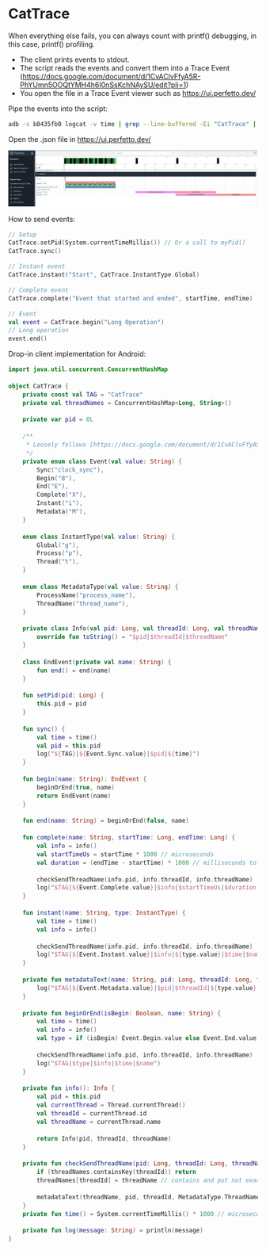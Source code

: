 # CatTrace

When everything else fails, you can always count with printf() debugging, in this case, printf() profiling.

- The client prints events to stdout.
- The script reads the events and convert them into a Trace Event (https://docs.google.com/document/d/1CvAClvFfyA5R-PhYUmn5OOQtYMH4h6I0nSsKchNAySU/edit?pli=1)
- You open the file in a Trace Event viewer such as https://ui.perfetto.dev/


Pipe the events into the script:

```bash
adb -s b8435fb0 logcat -v time | grep --line-buffered -Ei "CatTrace" | python3 cattrace.py
```

Open the .json file in https://ui.perfetto.dev/

![](https://github.com/goncalopalaio/CatTrace/blob/main/screenshots/screen1.png?raw=true)

How to send events:

```kotlin
// Setup
CatTrace.setPid(System.currentTimeMillis()) // Or a call to myPid()
CatTrace.sync()        
```

```kotlin
// Instant event
CatTrace.instant("Start", CatTrace.InstantType.Global)
```

```kotlin
// Complete event
CatTrace.complete("Event that started and ended", startTime, endTime)
```

```kotlin
// Event
val event = CatTrace.begin("Long Operation")
// Long operation
event.end()
```

Drop-in client implementation for Android:

```kotlin
import java.util.concurrent.ConcurrentHashMap

object CatTrace {
    private const val TAG = "CatTrace"
    private val threadNames = ConcurrentHashMap<Long, String>()

    private var pid = 0L

    /**
     * Loosely follows [https://docs.google.com/document/d/1CvAClvFfyA5R-PhYUmn5OOQtYMH4h6I0nSsKchNAySU] (Trace Event Format)
     */
    private enum class Event(val value: String) {
        Sync("clock_sync"),
        Begin("B"),
        End("E"),
        Complete("X"),
        Instant("i"),
        Metadata("M"),
    }

    enum class InstantType(val value: String) {
        Global("g"),
        Process("p"),
        Thread("t"),
    }

    enum class MetadataType(val value: String) {
        ProcessName("process_name"),
        ThreadName("thread_name"),
    }

    private class Info(val pid: Long, val threadId: Long, val threadName: String) {
        override fun toString() = "$pid|$threadId|$threadName"
    }

    class EndEvent(private val name: String) {
        fun end() = end(name)
    }

    fun setPid(pid: Long) {
        this.pid = pid
    }

    fun sync() {
        val time = time()
        val pid = this.pid
        log("${TAG}|${Event.Sync.value}|$pid|${time}")
    }

    fun begin(name: String): EndEvent {
        beginOrEnd(true, name)
        return EndEvent(name)
    }

    fun end(name: String) = beginOrEnd(false, name)

    fun complete(name: String, startTime: Long, endTime: Long) {
        val info = info()
        val startTimeUs = startTime * 1000 // microseconds
        val duration = (endTime - startTime) * 1000 // milliseconds to microseconds

        checkSendThreadName(info.pid, info.threadId, info.threadName)
        log("$TAG|${Event.Complete.value}|$info|$startTimeUs|$duration|$name")
    }

    fun instant(name: String, type: InstantType) {
        val time = time()
        val info = info()

        checkSendThreadName(info.pid, info.threadId, info.threadName)
        log("$TAG|${Event.Instant.value}|$info|${type.value}|$time|$name")
    }

    private fun metadataText(name: String, pid: Long, threadId: Long, type: MetadataType) {
        log("$TAG|${Event.Metadata.value}|$pid|$threadId|${type.value}|$name")
    }

    private fun beginOrEnd(isBegin: Boolean, name: String) {
        val time = time()
        val info = info()
        val type = if (isBegin) Event.Begin.value else Event.End.value

        checkSendThreadName(info.pid, info.threadId, info.threadName)
        log("$TAG|$type|$info|$time|$name")
    }

    private fun info(): Info {
        val pid = this.pid
        val currentThread = Thread.currentThread()
        val threadId = currentThread.id
        val threadName = currentThread.name

        return Info(pid, threadId, threadName)
    }

    private fun checkSendThreadName(pid: Long, threadId: Long, threadName: String) {
        if (threadNames.containsKey(threadId)) return
        threadNames[threadId] = threadName // contains and put not exactly sync'ed but duplicate metadata events aren't really an issue.

        metadataText(threadName, pid, threadId, MetadataType.ThreadName)
    }
    private fun time() = System.currentTimeMillis() * 1000 // microseconds

    private fun log(message: String) = println(message)
}

```


